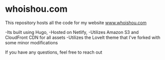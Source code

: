 # whoishou.com
This repository hosts all the code for my website www.whoishou.com

-Its built using Hugo, 
-Hosted on Netlify, 
-Utilizes Amazon S3 and CloudFront CDN for all assets 
-Utilizes the LoveIt theme that I've forked with some minor modifications

If you have any questions, feel free to reach out
